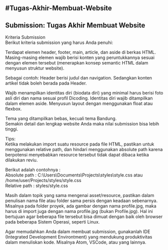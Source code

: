 #Tugas-Akhir-Membuat-Website
--
Submission: Tugas Akhir Membuat Website
--
<p>Kriteria Submission<br>
Berikut kriteria submission yang harus Anda penuhi:</p>

<p>Terdapat elemen header, footer, main, article, dan aside di berkas HTML.
Masing-masing elemen wajib berisi konten yang peruntukkannya sesuai dengan elemen tersebut (menerapkan konsep semantic HTML dalam menyusun struktur website).</p>
<p>Sebagai contoh: Header berisi judul dan navigation. Sedangkan konten artikel tidak boleh berada pada Header.</p>
<p>Wajib menampilkan identitas diri (biodata diri) yang minimal harus berisi foto asli diri dan nama sesuai profil Dicoding. Identitas diri wajib ditampilkan dalam elemen aside.
Menyusun layout dengan menggunakan float atau flexbox.</p>
<p>Tema yang ditampilkan bebas, kecuali tema Bandung.<br>
Semakin detail dan lengkap website Anda maka nilai submission bisa lebih tinggi.<br></p>
  
<p>Tips:<br>
Ketika melakukan import suatu resource pada file HTML, pastikan untuk menggunakan relative path, dan hindari menggunakan absolute path karena berpotensi menyebabkan resource tersebut tidak dapat dibaca ketika dilakukan reviu.</p><p>Berikut adalah contohnya :
<br>Absolute path : C:\Users\Documents\Projects\styles\style.css atau /home/user/Projects/styles/style.css
<br>Relative path : styles/style.css</p>

<p>Masih dalam topik yang sama mengenai asset/resource, pastikan dalam penulisan nama file atau folder sama persis dengan keadaan sebenarnya. Misalnya pada folder proyek, ada gambar dengan nama profile.jpg, maka harus di import juga dengan nama profile.jpg (bukan Profile.jpg). Hal ini bertujuan agar beberapa file tersebut bisa dimuat dengan baik oleh browser pada beberapa Sistem Operasi, seperti Linux.</p>
<p>Agar memudahkan Anda dalam membuat submission, gunakanlah IDE (Integrated Development Environtment) yang mendukung produktivitas dalam menuliskan kode. Misalnya Atom, VSCode, atau yang lainnya.</p>
  
 
